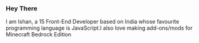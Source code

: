### Hey There
I am Ishan, a  15 Front-End Developer based on India whose favourite programming language is JavaScript.I also love making add-ons/mods for Minecraft Bedrock Edition
